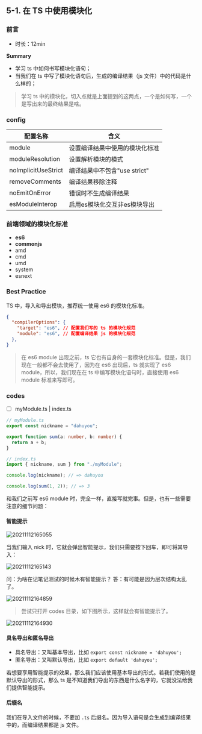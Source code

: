 ## 5-1. 在 TS 中使用模块化

### 前言

- 时长：12min

**Summary**

- 学习 ts 中如何书写模块化语句；
- 当我们在 ts 中写了模块化语句后，生成的编译结果（js 文件）中的代码是什么样的；

> 学习 ts 中的模块化，切入点就是上面提到的这两点，一个是如何写，一个是写出来的最终结果是啥。

### config

| 配置名称            | 含义                           |
| ------------------- | ------------------------------ |
| module              | 设置编译结果中使用的模块化标准 |
| moduleResolution    | 设置解析模块的模式             |
| noImplicitUseStrict | 编译结果中不包含"use strict"   |
| removeComments      | 编译结果移除注释               |
| noEmitOnError       | 错误时不生成编译结果           |
| esModuleInterop     | 启用es模块化交互非es模块导出   |

### 前端领域的模块化标准

- **es6**
- **commonjs**
- amd
- cmd
- umd
- system
- esnext

### Best Practice

TS 中，导入和导出模块，推荐统一使用 es6 的模块化标准。

```json
{
  "compilerOptions": {
    "target": "es6", // 配置我们写的 ts 的模块化规范
    "module": "es6", // 配置编译结果 js 的模块化规范
  },
}
```

> 在 es6 module 出现之前，ts 它也有自身的一套模块化标准。但是，我们现在一般都不会去使用了，因为在 es6 出现后，ts 就实现了 es6 module，所以，我们现在在 ts 中编写模块化语句时，直接使用 es6 module 标准来写即可。

### codes

- [ ] myModule.ts | index.ts

```ts
// myModule.ts
export const nickname = "dahuyou";

export function sum(a: number, b: number) {
  return a + b;
}
```

```js
// index.ts
import { nickname, sum } from "./myModule";

console.log(nickname); // => dahuyou

console.log(sum(1, 2)); // => 3
```

和我们之前写 es6 module 时，完全一样，直接写就完事。但是，也有一些需要注意的细节问题：

#### 智能提示

![20211112165055](https://cdn.jsdelivr.net/gh/123taojiale/dahuyou_picture@main/blogs/20211112165055.png)

当我们输入 nick 时，它就会弹出智能提示，我们只需要按下回车，即可将其导入：

![20211112165143](https://cdn.jsdelivr.net/gh/123taojiale/dahuyou_picture@main/blogs/20211112165143.png)

问：为啥在记笔记测试的时候木有智能提示？
答：有可能是因为层次结构太乱了。

![20211112164859](https://cdn.jsdelivr.net/gh/123taojiale/dahuyou_picture@main/blogs/20211112164859.png)

> 尝试只打开 codes 目录，如下图所示，这样就会有智能提示了。

![20211112164930](https://cdn.jsdelivr.net/gh/123taojiale/dahuyou_picture@main/blogs/20211112164930.png)

#### 具名导出和匿名导出

- 具名导出：又叫基本导出，比如 `export const nickname = 'dahuyou';`
- 匿名导出：又叫默认导出，比如 `export default 'dahuyou';`

若想要享用智能提示的效果，那么我们应该使用基本导出的形式。若我们使用的是默认导出的形式，那么 ts 是不知道我们导出的东西是什么名字的，它就没法给我们提供智能提示。

#### 后缀名

我们在导入文件的时候，不要加 `.ts` 后缀名。因为导入语句是会生成到编译结果中的，而编译结果都是 js 文件。
